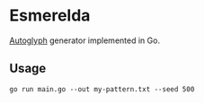 # Esmerelda

[Autoglyph](https://larvalabs.com/autoglyphs) generator implemented in Go.

## Usage

`go run main.go --out my-pattern.txt --seed 500`
